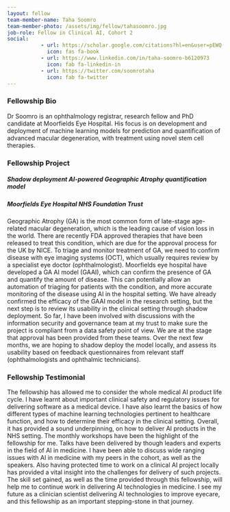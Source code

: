 ```yaml
---
layout: fellow
team-member-name: Taha Soomro
team-member-photo: /assets/img/fellow/tahasoomro.jpg
job-role: Fellow in Clinical AI, Cohort 2
social:
           - url: https://scholar.google.com/citations?hl=en&user=pEWQ-Y4AAAAJ&view_op=list_works&sortby=pubdate
             icon: fas fa-book
           - url: https://www.linkedin.com/in/taha-soomro-b6120973
             icon: fab fa-linkedin-in
           - url: https://twitter.com/soomrotaha
             icon: fab fa-twitter
---
```


### Fellowship Bio
Dr Soomro is an ophthalmology registrar, research fellow and PhD candidate at Moorfields Eye Hospital. His focus is on development and deployment of machine learning models for prediction and quantification of advanced macular degeneration, with treatment using novel stem cell therapies. 


### Fellowship Project
##### _Shadow deployment AI-powered Geographic Atrophy quantification model_
##### Moorfields Eye Hospital NHS Foundation Trust

Geographic Atrophy (GA) is the most common form of late-stage age-related macular degeneration, which is the leading cause of vision loss in the world. There are recently FDA approved therapies that have been released to treat this condition, which are due for the approval process for the UK by NICE.   To triage and monitor treatment of GA, we need to confirm disease with eye imaging systems (OCT), which usually requires review by a specialist eye doctor (ophthalmologist). Moorfields eye hospital have developed a GA AI model (GAAI), which can confirm the presence of GA and quantify the amount of disease. This can potentially allow an automation of triaging for patients with the condition, and more accurate monitoring of the disease using AI in the hospital setting.  We have already confirmed the efficacy of the GAAI model in the research setting, but the next step is to review its usability in the clinical setting through shadow deployment. So far, I have been involved with discussions with the information security and governance team at my trust to make sure the project is compliant from a data safety point of view. We are at the stage that approval has been provided from these teams. Over the next few months, we are hoping to shadow deploy the model locally, and assess its usability based on feedback questionnaires from relevant staff (ophthalmologists and ophthalmic technicians).

### Fellowship Testimonial
 The fellowship has allowed me to consider the whole medical AI product life cycle. I have learnt about important clinical safety and regulatory issues for delivering software as a medical device. I have also learnt the basics of how different types of machine learning technologies pertinent to healthcare function, and how to determine their efficacy in the clinical setting. Overall, it has provided a sound underpinning, on how to deliver AI products in the NHS setting. The monthly workshops have been the highlight of the fellowship for me. Talks have been delivered by though leaders and experts in the field of AI in medicine. I have been able to discuss wide ranging issues with AI in medicine with my peers in the cohort, as well as the speakers. Also having protected time to work on a clinical AI project locally has provided a vital insight into the challenges for delivery of such projects. The skill set gained, as well as the time provided through this fellowship, will help me to continue work in delivering AI technologies in medicine. I see my future as a clinician scientist delivering AI technologies to improve eyecare, and this fellowship as an important stepping-stone in that journey.

